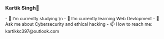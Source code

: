 ### Kartik Singh👋

<!--
**kartikkc/kartikkc** is a ✨ _special_ ✨ repository because its `README.md` (this file) appears on your GitHub profile.

--!>
- 🔭 I’m currently studying  \n

- 🌱 I’m currently learning Web Devlopment 
- 💬 Ask me about Cybersecurity and ethical hacking
- 📫 How to reach me: kartikkc397@outlook.com

